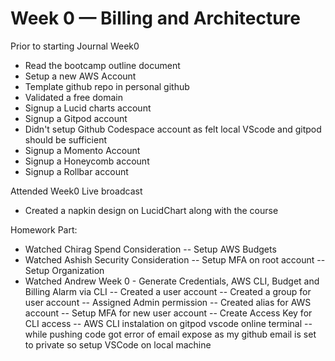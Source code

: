 # Week 0 — Billing and Architecture

Prior to starting Journal Week0
- Read the bootcamp outline document
- Setup a new AWS Account
- Template github repo in personal github
- Validated a free domain
- Signup a Lucid charts account
- Signup a Gitpod account
- Didn't setup Github Codespace account as felt local VScode and gitpod should be sufficient
- Signup a Momento Account
- Signup a Honeycomb account
- Signup a Rollbar account

Attended Week0 Live broadcast
- Created a napkin design on LucidChart along with the course

Homework Part:
- Watched Chirag Spend Consideration
-- Setup AWS Budgets
- Watched Ashish Security Consideration
-- Setup MFA on root account
-- Setup Organization
- Watched Andrew Week 0 - Generate Credentials, AWS CLI, Budget and Billing Alarm via CLI
-- Created a user account
-- Created a group for user account
-- Assigned Admin permission
-- Created alias for AWS account
-- Setup MFA for new user account
-- Create Access Key for CLI access
-- AWS CLI instalation on gitpod vscode online terminal
-- while pushing code got error of email expose as my github email is set to private so setup VSCode on local machine